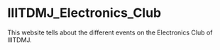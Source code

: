 # IIITDMJ_Electronics_Club
This website tells about the different events on the Electronics Club of IIITDMJ.
